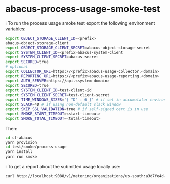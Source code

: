 abacus-process-usage-smoke-test
===

:information_source: To run the process usage smoke test export the following environment variables:

```sh
export OBJECT_STORAGE_CLIENT_ID=<prefix>
abacus-object-storage-client
export OBJECT_STORAGE_CLIENT_SECRET=abacus-object-storage-secret
export SYSTEM_CLIENT_ID=<prefix>abacus-system-client
export SYSTEM_CLIENT_SECRET=abacus-secret
export SECURED=true
# optional
export COLLECTOR_URL=https://<prefix>abacus-usage-collector.<domain>
export REPORTING_URL=https://<prefix>abacus-usage-reporting.<domain>
export AUTH_SERVER=https://api.<system domain>
export SECURED=true
export SYSTEM_CLIENT_ID=test-client-id
export SYSTEM_CLIENT_SECRET=test-client-secret
export TIME_WINDOWS_SIZES='{ "D" : 6 }' # if set in accumulator environment
export SLACK=4D # if using non-default slack window
export SKIP_SSL_VALIDATION=true # if self-signed cert is in use
export SMOKE_START_TIMEOUT=<start-timeout>
export SMOKE_TOTAL_TIMEOUT=<total-timeout>
```

Then:

```sh
cd cf-abacus
yarn provision
cd test/smoke/process-usage
yarn install
yarn run smoke
```

:information_source: To get a report about the submitted usage locally use:

```sh
curl http://localhost:9088/v1/metering/organizations/us-south:a3d7fe4d-3cb1-4cc3-a831-ffe98e20cf27/aggregated/usage | jq .
```